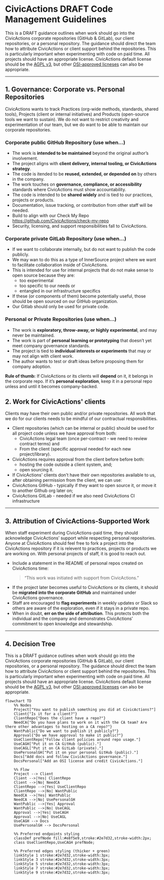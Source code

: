 # CivicActions DRAFT Code Management Guidelines

This is a DRAFT guidance outlines when work should go into the CivicActions corporate repositories (GitHub & GitLab), our client repositories, or a personal repository. The guidance should direct the team how to attribute CivicActions or client support behind the repositories. This is particularly important when experimenting with code on paid time. All projects should have an appropriate license. CivicActions default license should be the [AGPL v3](https://opensource.org/license/agpl-v3), but other [OSI-approved licneses](https://opensource.org/licenses) can also be appropriate. 

---

## 1. Governance: Corporate vs. Personal Repositories

CivicActions wants to track Practices (org-wide methods, standards, shared tools), Projects (client or internal initiatives) and Products (open-source tools we want to sustain). We do not want to restrict creativity and experimentation of our team, but we do want to be able to maintain our corporate repositories. 

### Corporate public GitHub Repository (use when…)
- The work is **intended to be maintained** beyond the original author’s involvement.  
- The project aligns with **client delivery, internal tooling, or CivicActions strategy**.  
- The code is itended to be **reused, extended, or depended on** by others in the company.  
- The work touches on **governance, compliance, or accessibility** standards where CivicActions must show accountability.
- The code is intended to be **shared widely** and is tied to our practices, projects or products.
- Documentation, issue tracking, or contribution from other staff will be needed.
- Build to align with our Check My Repo https://github.com/CivicActions/check-my-repo
- Security, licensing, and support responsibilities fall to CivicActions.

### Corporate private GitLab Repository (use when…)
- If we want to collaborate internally, but do not want to publish the code publicly.
- We may wan to do this as a type of InnerSource project where we want to facilitate collaboration inside of CivicActions.
- This is intended for use for internal projects that do not make sense to open source because they are:
  - too experimental
  - too specific to our needs or
  - entangled in our infrastructure specifics 
- If these (or components of them) become potentially useful, those should be open sourced on our GitHub organization.
- Our Gitlab should only be used for private code.

### Personal or Private Repositories (use when…)
- The work is **exploratory, throw-away, or highly experimental**, and may never be maintained.  
- The work is part of **personal learning or prototyping** that doesn’t yet meet company governance standards.  
- The project is tied to **individual interests or experiments** that may or may not align with client work.  
- The author wants to test or draft ideas before proposing them for company adoption.  

**Rule of thumb:** If CivicActions or its clients will **depend** on it, it belongs in the corporate repo. If it’s **personal exploration**, keep it in a personal repo unless and until it becomes company-backed.


## 2. Work for CivicActions' clients

Clients may have their own public and/or private repositories. All work that we do for our clients needs to be mindful of our contractual responsibilities. 

- Client repositories (which can be internal or public) should be used for all project code unless we have approval from both:
  - CivicActions legal team (once per-contract - we need to review contract terms) and
  - From the client (specific approval needed for each new project/library).
- CivicActions requires approval from the client before before both:
  - hosting the code outside a client system, and;
  - open sourcing it.
 - If CivicActions' clients don't have their own repositories available to us, after obtaining permission from the client, we can use:
  - CivicActions GitHub - typically if they want to open source it, or move it to another Github org later on;
  - CivicActions GitLab - needed if we also need CivicActions CI infrastructure


---

## 3. Attribution of CivicActions-Supported Work

When staff experiment during CivicActions-paid time, they should acknowledge CivicActions’ support while respecting personal repositories. Anyone at CivicActions should feel free to fork a project into the CivicActions repository if it is relevent to practices, projects or products we are working on. With personal projects of staff, it is good to reach out.

- Include a statement in the README of personal repos created on CivicActions time:  
  > “This work was initiated with support from CivicActions.”  
- If the project later becomes useful to CivicActions or its clients, it should be **migrated into the corporate GitHub** and maintained under CivicActions governance.  
- Staff are encouraged to **flag experiments** in weekly updates or Slack so others are aware of the exploration, even if it stays in a private repo.  
- When in doubt, **err on the side of attribution**. This protects both the individual and the company and demonstrates CivicActions’ commitment to open knowledge and stewardship.

---

## 4. Decision Tree

This is a DRAFT guidance outlines when work should go into the CivicActions corporate repositories (GitHub & GitLab), our client repositories, or a personal repository. The guidance should direct the team how to attribute CivicActions or client support behind the repositories. This is particularly important when experimenting with code on paid time. All projects should have an appropriate license. CivicActions default license should be the [AGPL v3](https://opensource.org/license/agpl-v3), but other [OSI-approved licenses](https://opensource.org/licenses) can also be appropriate. 

```mermaid
flowchart TD
    %% Nodes
    Project["You want to publish something you did at CivicActions?"]
    Client{"Is it for a client?"}
    ClientRepo{"Does the client have a repo?"}
    NeedCA{"Do you have plans to work on it with the CA team? Are there other advantages to hosting on a CA repo?"}
    WantPublic{"Do we want to publish it publicly?"}
    Approval{"Do we have approval to make it public?"}
    UseClientRepo["Follow client policies around repo usage."]
    UseCAGH["Put it on CA GitHub (public)."]
    UseCAGL["Put it on CA GitLab (private)."]
    UsePersonalGH["Put it on your personal GitHub (public)."]
    Docs["Add docs and follow CivicActions governance."]
    DocsPersonal["Add an OSI license and credit CivicActions."]

    %% Flow
    Project --> Client
    Client -->|Yes| ClientRepo
    Client -->|No| NeedCA
    ClientRepo -->|Yes| UseClientRepo
    ClientRepo -->|No| WantPublic
    NeedCA -->|Yes| WantPublic
    NeedCA -->|No| UsePersonalGH
    WantPublic -->|Yes| Approval
    WantPublic -->|No| UseCAGL
    Approval -->|Yes| UseCAGH
    Approval -->|No| UseCAGL
    UseCAGH --> Docs
    UsePersonalGH --> DocsPersonal

    %% Preferred endpoints styling
    classDef prefNode fill:#e8f5e9,stroke:#2e7d32,stroke-width:2px;
    class UseClientRepo,UseCAGH prefNode;

    %% Preferred edges styling (thicker + green)
    linkStyle 1 stroke:#2e7d32,stroke-width:3px;
    linkStyle 3 stroke:#2e7d32,stroke-width:3px;
    linkStyle 5 stroke:#2e7d32,stroke-width:3px;
    linkStyle 7 stroke:#2e7d32,stroke-width:3px;
    linkStyle 9 stroke:#2e7d32,stroke-width:3px;

```


